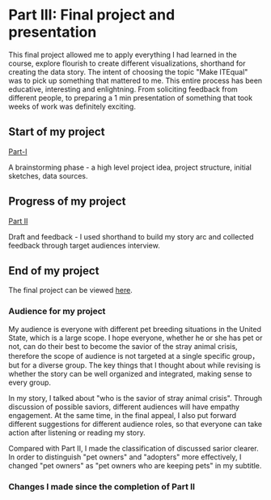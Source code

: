 # Part III: Final project and presentation
This final project allowed me to apply everything I had learned in the course, explore flourish to create different visualizations, shorthand for creating the data story. The intent of choosing the topic "Make ITEqual" was to pick up something that mattered to me. This entire process has been educative, interesting and enlightning. From soliciting feedback from different people, to preparing a 1 min presentation of something that took weeks of work was definitely exciting.

## Start of my project
[Part-I](final_project.md)

A brainstorming phase - a high level project idea, project structure, initial sketches, data sources.

## Progress of my project
[Part II](final_project_part2.md)

Draft and feedback - I used shorthand to build my story arc and collected feedback through target audiences interview.

## End of my project

The final project can be viewed [here](https://preview.shorthand.com/LnVw0Ebe3I0w92FY?_gl=1*s7cwqf*_gcl_aw*R0NMLjE2NDUwNDg4NTYuQ2owS0NRaUEzcktRQmhDTkFSSXNBQ1VFV19ZR1c5QjFhU1d3MUJWVVZsbEpZRnAyMkpHMUF5Wnp1bU41RnhoM0ZBa0dwNFhMRlZxSGlac2FBck9ZRUFMd193Y0I.).

### Audience for my project
My audience is everyone with different pet breeding situations in the United State, which is a large scope. I hope everyone, whether he or she has pet or not, can do their best to become the savior of the stray animal crisis, therefore the scope of audience is not targeted at a single specific group，but for a diverse group. The key things that I thought about while revising is whether the story can be well organized and integrated, making sense to every group.

In my story, I talked about "who is the savior of stray animal crisis". Through discussion of possible saviors, different audiences will have empathy engagement. At the same time, in the final appeal, I also put forward different suggestions for different audience roles, so that everyone can take action after listening or reading my story.

Compared with Part II, I made the classification of discussed sarior clearer. In order to distinguish "pet owners" and "adopters" more effectively, I changed "pet owners" as "pet owners who are keeping pets" in my subtitle.

### Changes I made since the completion of Part II


